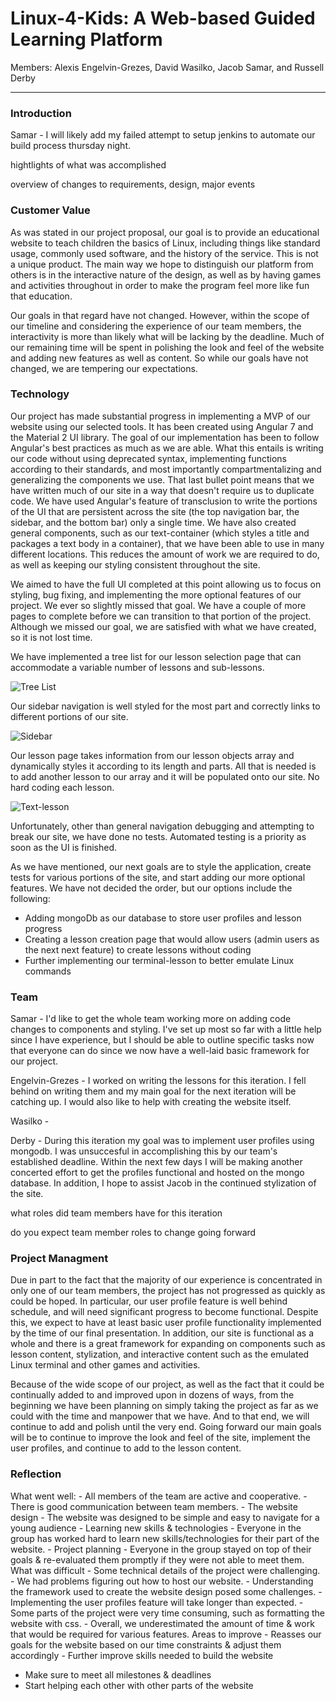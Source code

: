 # Linux-4-Kids: A Web-based Guided Learning Platform

Members: Alexis Engelvin-Grezes, David Wasilko, Jacob Samar, and Russell Derby
___

### Introduction

Samar - I will likely add my failed attempt to setup jenkins to automate
our build process thursday night.

hightlights of what was accomplished

overview of changes to requirements, design, major events

### Customer Value

As was stated in our project proposal, our goal is to provide an educational website to
teach children the basics of Linux, including things like standard usage, commonly used
software, and the history of the service. This is not a unique product. The main way we 
hope to distinguish our platform from others is in the interactive nature of the design, 
as well as by having games and activities throughout in order to make the program feel
more like fun that education.

Our goals in that regard have not changed. However, within the scope of our timeline and
considering the experience of our team members, the interactivity is more than likely what
will be lacking by the deadline. Much of our remaining time will be spent in polishing the
look and feel of the website and adding new features as well as content. So while our goals
have not changed, we are tempering our expectations.

### Technology

Our project has made substantial progress in implementing a MVP of our website using 
our selected tools. It has been created using Angular 7 and the Material 2 UI library.
The goal of our implementation has been to follow Angular's best practices as much as
we are able. What this entails is writing our code without using deprecated syntax,
implementing functions according to their standards, and most importantly compartmentalizing
and generalizing the components we use. That last bullet point means that we have
written much of our site in a way that doesn't require us to duplicate code. We have
used Angular's feature of transclusion to write the portions of the UI that are
persistent across the site (the top navigation bar, the sidebar, and the bottom bar)
only a single time. We have also created general components, such as our text-container
(which styles a title and packages a text body in a container), that we have been
able to use in many different locations. This reduces the amount of work we are
required to do, as well as keeping our styling consistent throughout the site.

We aimed to have the full UI completed at this point allowing us to focus on styling,
bug fixing, and implementing the more optional features of our project. We ever so
slightly missed that goal. We have a couple of more pages to complete before we can
transition to that portion of the project. Although we missed our goal, we are
satisfied with what we have created, so it is not lost time.

We have implemented a tree list for our lesson selection page that can accommodate
a variable number of lessons and sub-lessons.

![Tree List](src/assets/lesson-select.PNG)

Our sidebar navigation is well styled for the most part and correctly links to
different portions of our site.

![Sidebar](src/assets/sidebar.PNG)

Our lesson page takes information from our lesson objects array and dynamically
styles it according to its length and parts. All that is needed is to add another
lesson to our array and it will be populated onto our site. No hard coding each lesson.

![Text-lesson](src/assets/text-lesson.PNG)

Unfortunately, other than general navigation debugging and attempting to break our
site, we have done no tests. Automated testing is a priority as soon as the UI is finished.

As we have mentioned, our next goals are to style the application, create tests
for various portions of the site, and start adding our more optional features. We
have not decided the order, but our options include the following:
  - Adding mongoDb as our database to store user profiles and lesson progress
  - Creating a lesson creation page that would allow users (admin users as the
    next next feature) to create lessons without coding
  - Further implementing our terminal-lesson to better emulate Linux commands

### Team

Samar - I'd like to get the whole team working more on adding code changes
to components and styling. I've set up most so far with a little help since I
have experience, but I should be able to outline specific tasks now that everyone
can do since we now have a well-laid basic framework for our project.

Engelvin-Grezes - I worked on writing the lessons for this iteration. I fell behind on
writing them and my main goal for the next iteration will be catching up. I would also like
to help with creating the website itself.

Wasilko - 

Derby - During this iteration my goal was to implement user profiles using mongodb. I was
unsuccesful in accomplishing this by our team's established deadline. Within the next few
days I will be making another concerted effort to get the profiles functional and hosted
on the mongo database. In addition, I hope to assist Jacob in the continued stylization of
the site.


what roles did team members have for this iteration

do you expect team member roles to change going forward

### Project Managment

Due in part to the fact that the majority of our experience is concentrated in only one of 
our team members, the project has not progressed as quickly as could be hoped. In particular, 
our user profile feature is well behind schedule, and will need significant progress to become 
functional. Despite this, we expect to have at least basic user profile functionality 
implemented by the time of our final presentation. In addition, our site is functional as a 
whole and there is a great framework for expanding on components such as lesson content, 
stylization, and interactive content such as the emulated Linux terminal and other games and 
activities.

Because of the wide scope of our project, as well as the fact that it could be continually 
added to and improved upon in dozens of ways, from the beginning we have been planning on 
simply taking the project as far as we could with the time and manpower that we have. And to
that end, we will continue to add and polish until the very end. Going forward our main goals
will be to continue to improve the look and feel of the site, implement the user profiles,
and continue to add to the lesson content.

### Reflection

What went well:
	- All members of the team are active and cooperative.
	- There is good communication between team members.
	- The website design 
		- The website was designed to be simple and easy to navigate for a young audience 
	- Learning new skills & technologies 
		- Everyone in the group has worked hard to learn new skills/technologies for their part of the website.
	- Project planning 
		- Everyone in the group stayed on top of their goals & re-evaluated them promptly if they were not able to meet them.
What was difficult
	- Some technical details of the project were challenging.
		- We had problems figuring out how to host our website.
		- Understanding the framework used to create the website design posed some challenges.
    - Implementing the user profiles feature will take longer than expected.
	- Some parts of the project were very time consuming, such as formatting the website with css.
	- Overall, we underestimated the amount of time & work that would be required for various features.
Areas to improve
	- Reasses our goals for the website based on our time constraints & adjust them accordingly
	- Further improve skills needed to build the website
  - Make sure to meet all milestones & deadlines
  - Start helping each other with other parts of the website 

	
